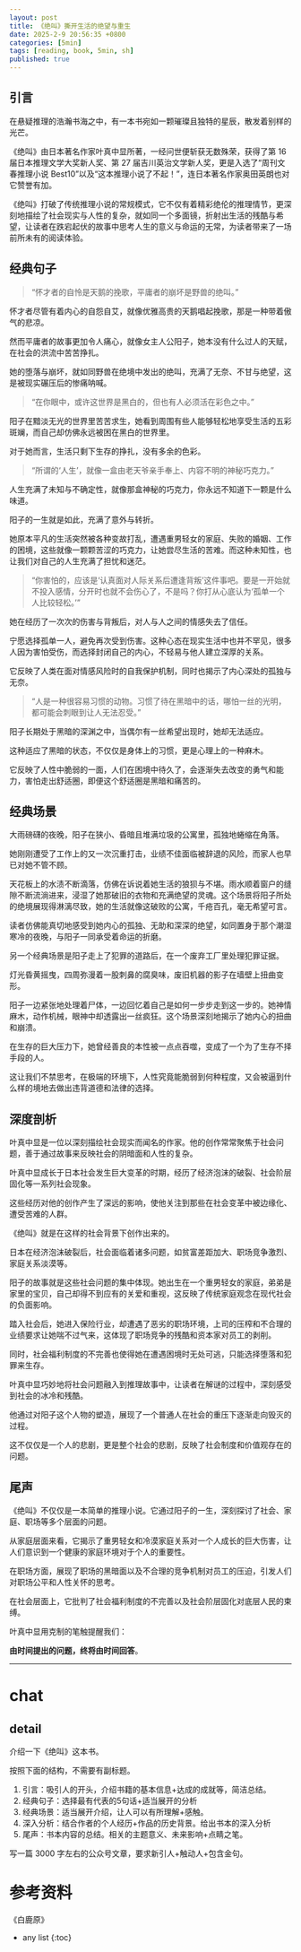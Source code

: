 ```yaml
---
layout: post
title: 《绝叫》撕开生活的绝望与重生
date: 2025-2-9 20:56:35 +0800
categories: [5min]
tags: [reading, book, 5min, sh]
published: true
---
```


## 引言

在悬疑推理的浩瀚书海之中，有一本书宛如一颗璀璨且独特的星辰，散发着别样的光芒。

《绝叫》由日本著名作家叶真中显所著，一经问世便斩获无数殊荣，获得了第 16 届日本推理文学大奖新人奖、第 27 届吉川英治文学新人奖，更是入选了“周刊文春推理小说 Best10”以及“这本推理小说了不起！”，连日本著名作家奥田英朗也对它赞誉有加。

《绝叫》打破了传统推理小说的常规模式，它不仅有着精彩绝伦的推理情节，更深刻地描绘了社会现实与人性的复杂，就如同一个多面镜，折射出生活的残酷与希望，让读者在跌宕起伏的故事中思考人生的意义与命运的无常，为读者带来了一场前所未有的阅读体验。

## 经典句子

> “怀才者的自怜是天鹅的挽歌，平庸者的崩坏是野兽的绝叫。”

怀才者尽管有着内心的自怨自艾，就像优雅高贵的天鹅唱起挽歌，那是一种带着傲气的悲凉。

然而平庸者的故事更加令人痛心，就像女主人公阳子，她本没有什么过人的天赋，在社会的洪流中苦苦挣扎。

她的堕落与崩坏，就如同野兽在绝境中发出的绝叫，充满了无奈、不甘与绝望，这是被现实碾压后的惨痛呐喊。

> “在你眼中，或许这世界是黑白的，但也有人必须活在彩色之中。”

阳子在黯淡无光的世界里苦苦求生，她看到周围有些人能够轻松地享受生活的五彩斑斓，而自己却仿佛永远被困在黑白的世界里。

对于她而言，生活只剩下生存的挣扎，没有多余的色彩。

> “所谓的‘人生’，就像一盒由老天爷亲手奉上、内容不明的神秘巧克力。”

人生充满了未知与不确定性，就像那盒神秘的巧克力，你永远不知道下一颗是什么味道。

阳子的一生就是如此，充满了意外与转折。

她原本平凡的生活突然被各种变故打乱，遭遇重男轻女的家庭、失败的婚姻、工作的困境，这些就像一颗颗苦涩的巧克力，让她尝尽生活的苦难。而这种未知性，也让我们对自己的人生充满了担忧和迷茫。

> “你害怕的，应该是‘认真面对人际关系后遭逢背叛’这件事吧。要是一开始就不投入感情，分开时也就不会伤心了，不是吗？你打从心底认为‘孤单一个人比较轻松。’”

她在经历了一次次的伤害与背叛后，对人与人之间的情感失去了信任。

宁愿选择孤单一人，避免再次受到伤害。这种心态在现实生活中也并不罕见，很多人因为害怕受伤，而选择封闭自己的内心，不轻易与他人建立深厚的关系。

它反映了人类在面对情感风险时的自我保护机制，同时也揭示了内心深处的孤独与无奈。

> “人是一种很容易习惯的动物。习惯了待在黑暗中的话，哪怕一丝的光明，都可能会刺眼到让人无法忍受。”

阳子长期处于黑暗的深渊之中，当偶尔有一丝希望出现时，她却无法适应。

这种适应了黑暗的状态，不仅仅是身体上的习惯，更是心理上的一种麻木。

它反映了人性中脆弱的一面，人们在困境中待久了，会逐渐失去改变的勇气和能力，害怕走出舒适圈，即便这个舒适圈是黑暗和痛苦的。

## 经典场景

大雨磅礴的夜晚，阳子在狭小、昏暗且堆满垃圾的公寓里，孤独地蜷缩在角落。

她刚刚遭受了工作上的又一次沉重打击，业绩不佳面临被辞退的风险，而家人也早已对她不管不顾。

天花板上的水渍不断滴落，仿佛在诉说着她生活的狼狈与不堪。雨水顺着窗户的缝隙不断流淌进来，浸湿了她那破旧的衣物和充满绝望的灵魂。这个场景将阳子所处的绝境展现得淋漓尽致，她的生活就像这破败的公寓，千疮百孔，毫无希望可言。

读者仿佛能真切地感受到她内心的孤独、无助和深深的绝望，如同置身于那个潮湿寒冷的夜晚，与阳子一同承受着命运的折磨。

另一个经典场景是阳子走上了犯罪的道路后，在一个废弃工厂里处理犯罪证据。

灯光昏黄摇曳，四周弥漫着一股刺鼻的腐臭味，废旧机器的影子在墙壁上扭曲变形。

阳子一边紧张地处理着尸体，一边回忆着自己是如何一步步走到这一步的。她神情麻木，动作机械，眼神中却透露出一丝疯狂。这个场景深刻地揭示了她内心的扭曲和崩溃。

在生存的巨大压力下，她曾经善良的本性被一点点吞噬，变成了一个为了生存不择手段的人。

这让我们不禁思考，在极端的环境下，人性究竟能脆弱到何种程度，又会被逼到什么样的境地去做出违背道德和法律的选择。

## 深度剖析

叶真中显是一位以深刻描绘社会现实而闻名的作家。他的创作常常聚焦于社会问题，善于通过故事来反映社会的阴暗面和人性的复杂。

叶真中显成长于日本社会发生巨大变革的时期，经历了经济泡沫的破裂、社会阶层固化等一系列社会现象。

这些经历对他的创作产生了深远的影响，使他关注到那些在社会变革中被边缘化、遭受苦难的人群。

《绝叫》就是在这样的社会背景下创作出来的。

日本在经济泡沫破裂后，社会面临着诸多问题，如贫富差距加大、职场竞争激烈、家庭关系淡漠等。

阳子的故事就是这些社会问题的集中体现。她出生在一个重男轻女的家庭，弟弟是家里的宝贝，自己却得不到应有的关爱和重视，这反映了传统家庭观念在现代社会的负面影响。

踏入社会后，她进入保险行业，却遭遇了恶劣的职场环境，上司的压榨和不合理的业绩要求让她喘不过气来，这体现了职场竞争的残酷和资本家对员工的剥削。

同时，社会福利制度的不完善也使得她在遭遇困境时无处可逃，只能选择堕落和犯罪来生存。

叶真中显巧妙地将社会问题融入到推理故事中，让读者在解谜的过程中，深刻感受到社会的冰冷和残酷。

他通过对阳子这个人物的塑造，展现了一个普通人在社会的重压下逐渐走向毁灭的过程。

这不仅仅是一个人的悲剧，更是整个社会的悲剧，反映了社会制度和价值观存在的问题。

## 尾声

《绝叫》不仅仅是一本简单的推理小说。它通过阳子的一生，深刻探讨了社会、家庭、职场等多个层面的问题。

从家庭层面来看，它揭示了重男轻女和冷漠家庭关系对一个人成长的巨大伤害，让人们意识到一个健康的家庭环境对于个人的重要性。

在职场方面，展现了职场的黑暗面以及不合理的竞争机制对员工的压迫，引发人们对职场公平和人性关怀的思考。

在社会层面上，它批判了社会福利制度的不完善以及社会阶层固化对底层人民的束缚。

叶真中显用克制的笔触提醒我们：

**由时间提出的问题，终将由时间回答**。


-------------------------------------------------------------------------------------------------------------------------------------

# chat

## detail

介绍一下《绝叫》这本书。

按照下面的结构，不需要有副标题。

1. 引言：吸引人的开头，介绍书籍的基本信息+达成的成就等，简洁总结。
2. 经典句子：选择最有代表的5句话+适当展开的分析
3. 经典场景：适当展开介绍，让人可以有所理解+感触。
4. 深入分析：结合作者的个人经历+作品的历史背景。给出书本的深入分析
5. 尾声：书本内容的总结。相关的主题意义、未来影响+点睛之笔。

写一篇 3000 字左右的公众号文章，要求新引人+触动人+包含金句。


# 参考资料

 《白鹿原》

* any list
{:toc}